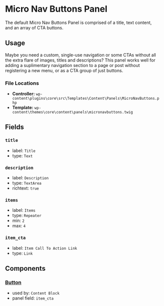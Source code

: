 # Micro Nav Buttons Panel

The default Micro Nav Buttons Panel is comprised of a title, text content, and an array of CTA buttons.

## Usage

Maybe you need a custom, single-use navigation or some CTAs without all the extra flare of images, titles and descriptions? This panel works well for adding a suplimentary navigation section to a page or post without registering a new menu, or as a CTA group of just buttons.

### File Locations

* **Controller:** `wp-content\plugins\core\src\Templates\Content\Panels\MicroNavButtons.php`
* **Template:** `wp-content\themes\core\content\panels\micronavbuttons.twig`

## Fields

### `title`
* label: `Title`
* type: `Text`

### `description`
* label: `Description`
* type: `TextArea`
* richtext: `true`

### `items`
* label: `Items`
* type: `Repeater`
* min: `2`
* max: `4`

### `item_cta`
* label: `Item Call To Action Link`
* type: `Link`

## Components

### [Button](/docs/theme/components/button.md)
* used by: `Content Block`
* panel field: `item_cta`
